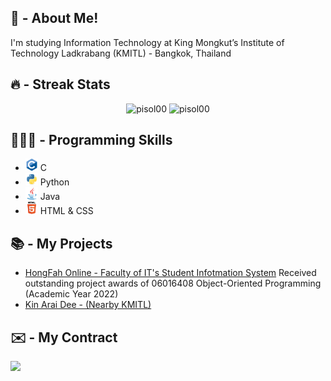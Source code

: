 ## 👋 - About Me!
I'm studying Information Technology at King Mongkut’s Institute of Technology Ladkrabang (KMITL) - Bangkok, Thailand




## 🔥 - Streak Stats 

<p align="center">
  <img src="https://github-readme-stats.vercel.app/api?username=pisol00&show_icons=true&locale=en&theme=algolia" alt="pisol00"/>
  <img src="https://github-readme-streak-stats.herokuapp.com/?user=pisol00&theme=algolia" alt="pisol00"/>
</p>

## 👨🏻‍💻 - Programming Skills
- <img src="https://raw.githubusercontent.com/devicons/devicon/master/icons/c/c-original.svg" alt="c" width="20" height="20"/> C 
- <img src="https://raw.githubusercontent.com/devicons/devicon/master/icons/python/python-original.svg" alt="python" width="20" height="20"/> Python
- <img src="https://raw.githubusercontent.com/devicons/devicon/master/icons/java/java-original.svg" alt="java" width="20" height="20"/> Java 
- <img src="https://raw.githubusercontent.com/devicons/devicon/master/icons/html5/html5-original-wordmark.svg" alt="html5" width="20" height="20"/> HTML & CSS 

## 📚 - My Projects 

- <a href="https://github.com/misterfocusth/HongFah-Online-IT-KMITL">HongFah Online - Faculty of IT's Student Infotmation System</a> Received outstanding project awards of 06016408 Object-Oriented Programming (Academic Year 2022)
- <a href="https://github.com/misterfocusth/Kin-Arai-Dee-KMITL">Kin Arai Dee - (Nearby KMITL)</a>


## ✉️ - My Contract

<p align="left">
 <a href="https://www.facebook.com/ppisol/"> <img src="https://img.shields.io/badge/Facebook-1877F2?style=for-the-badge&logo=facebook&logoColor=white"/> </a>
</p>
